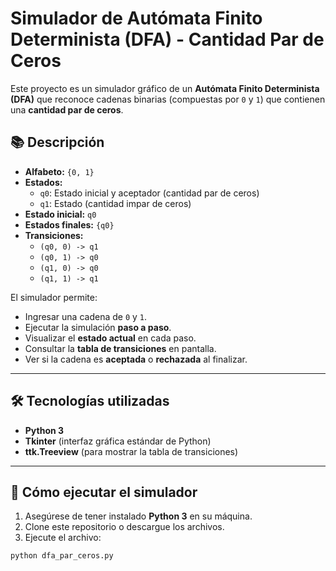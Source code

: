 # Simulador de Autómata Finito Determinista (DFA) - Cantidad Par de Ceros

Este proyecto es un simulador gráfico de un **Autómata Finito Determinista (DFA)** que reconoce cadenas binarias (compuestas por `0` y `1`) que contienen una **cantidad par de ceros**.

## 📚 Descripción

- **Alfabeto:** `{0, 1}`
- **Estados:**
  - `q0`: Estado inicial y aceptador (cantidad par de ceros)
  - `q1`: Estado (cantidad impar de ceros)
- **Estado inicial:** `q0`
- **Estados finales:** `{q0}`
- **Transiciones:**
  - `(q0, 0) -> q1`
  - `(q0, 1) -> q0`
  - `(q1, 0) -> q0`
  - `(q1, 1) -> q1`

El simulador permite:

- Ingresar una cadena de `0` y `1`.
- Ejecutar la simulación **paso a paso**.
- Visualizar el **estado actual** en cada paso.
- Consultar la **tabla de transiciones** en pantalla.
- Ver si la cadena es **aceptada** o **rechazada** al finalizar.

---

## 🛠️ Tecnologías utilizadas

- **Python 3**
- **Tkinter** (interfaz gráfica estándar de Python)
- **ttk.Treeview** (para mostrar la tabla de transiciones)

---

## 🚀 Cómo ejecutar el simulador

1. Asegúrese de tener instalado **Python 3** en su máquina.
2. Clone este repositorio o descargue los archivos.
3. Ejecute el archivo:

```bash
python dfa_par_ceros.py
```
